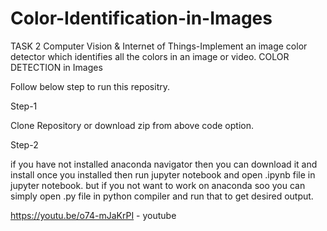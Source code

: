 # Color-Identification-in-Images
TASK 2 Computer Vision &amp; Internet of  Things-Implement an image color detector which identifies all the colors in an image or video.
COLOR DETECTION in Images

Follow below step to run this repositry.


Step-1

Clone Repository or download zip from above code option.


Step-2

if you have not installed anaconda navigator then you can download it and install once you installed then run jupyter notebook and open .ipynb file in jupyter notebook. but if you not want to work on anaconda soo you can simply open .py file in python compiler and run that to get desired output.

https://youtu.be/o74-mJaKrPI - youtube
